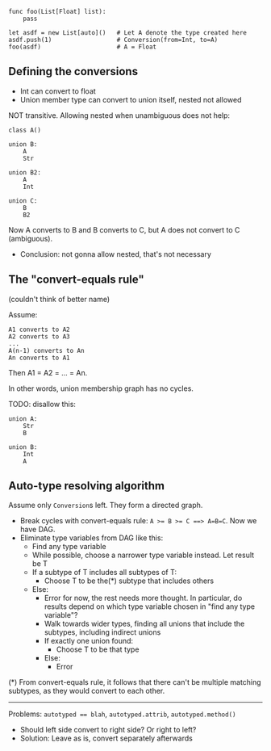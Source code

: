 ```
func foo(List[Float] list):
    pass

let asdf = new List[auto]()   # Let A denote the type created here
asdf.push(1)                  # Conversion(from=Int, to=A)
foo(asdf)                     # A = Float
```

## Defining the conversions

- Int can convert to float
- Union member type can convert to union itself, nested not allowed

NOT transitive. Allowing nested when unambiguous does not help:

```
class A()

union B:
    A
    Str

union B2:
    A
    Int

union C:
    B
    B2
```

Now A converts to B and B converts to C, but A does not convert to C (ambiguous).
- Conclusion: not gonna allow nested, that's not necessary

## The "convert-equals rule"

(couldn't think of better name)

Assume:

```
A1 converts to A2
A2 converts to A3
...
A(n-1) converts to An
An converts to A1
```

Then A1 = A2 = ... = An.

In other words, union membership graph has no cycles.

TODO: disallow this:

```
union A:
    Str
    B

union B:
    Int
    A
```

## Auto-type resolving algorithm

Assume only `Conversion`s left. They form a directed graph.

- Break cycles with convert-equals rule: `A >= B >= C ==> A=B=C`. Now we have DAG.
- Eliminate type variables from DAG like this:
    - Find any type variable
    - While possible, choose a narrower type variable instead. Let result be T
    - If a subtype of T includes all subtypes of T:
        - Choose T to be the(*) subtype that includes others
    - Else:
        - Error for now, the rest needs more thought. In particular, do results
            depend on which type variable chosen in "find any type variable"?
        - Walk towards wider types, finding all unions that include the subtypes,
            including indirect unions
        - If exactly one union found:
            - Choose T to be that type
        - Else:
            - Error

(*) From convert-equals rule,
it follows that there can't be multiple matching subtypes,
as they would convert to each other.

-------------

Problems: `autotyped == blah`, `autotyped.attrib`, `autotyped.method()`
- Should left side convert to right side? Or right to left?
- Solution: Leave as is, convert separately afterwards
